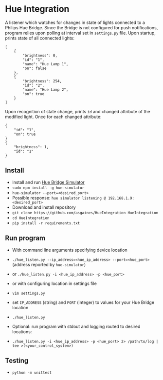 # Hue Integration

A listener which watches for changes in state of lights connected to a Philips Hue Bridge. Since the Bridge is not configured for push notifications, program relies upon polling at interval set in `settings.py` file. Upon startup, prints state of all connected lights:

```
[
    {
        "brightness": 0,
        "id": "1",
        "name": "Hue Lamp 1",
        "on": false
    },
    {
        "brightness": 254,
        "id": "2",
        "name": "Hue Lamp 2",
        "on": true
    }
]
```

Upon recognition of state change, prints `id` and changed attribute of the modified light. Once for each changed attribute:

```
{
    "id": "1",
    "on": true
}
{
    "brightness": 1,
    "id": "1"
}
```

## Install

- Install and run [Hue Bridge Simulator](https://www.npmjs.com/package/hue-simulator)
 - `sudo npm install -g hue-simulator`
 - `hue-simulator --port=<desired_port>`
 - Possible response: `hue simulator listening @ 192.168.1.9:<desired_port>`
- Download and install repository
 - `git clone https://github.com/asgaines/HueIntegration HueIntegration`
 - `cd HueIntegration`
 - `pip install -r requirements.txt`

## Run program

- With command line arguments specifying device location
 - `./hue_listen.py --ip_address=<hue_ip_address> --port=<hue_port>` (address reported by `hue-simulator`)
 - or `./hue_listen.py -i <hue_ip_address> -p <hue_port>`

- or with configuring location in settings file
 - `vim settings.py`
 - set `IP_ADDRESS` (string) and `PORT` (integer) to values for your Hue Bridge location
 - `./hue_listen.py`

- Optional: run program with stdout and logging routed to desired locations:
 - `./hue_listen.py -i <hue_ip_address> -p <hue_port> 2> /path/to/log | tee >(<your_control_system>)`

## Testing

- `python -m unittest`

